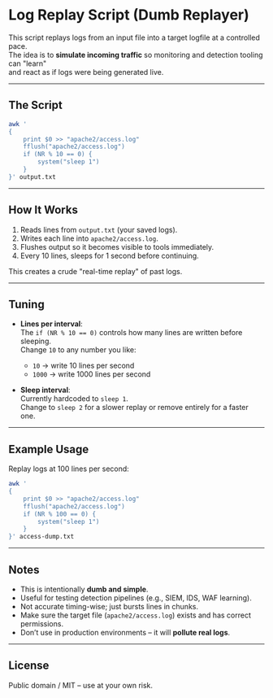 # Log Replay Script (Dumb Replayer)

This script replays logs from an input file into a target logfile at a controlled pace.  
The idea is to **simulate incoming traffic** so monitoring and detection tooling can "learn"  
and react as if logs were being generated live.

---

## The Script

```bash
awk '
{
    print $0 >> "apache2/access.log"
    fflush("apache2/access.log")
    if (NR % 10 == 0) {
        system("sleep 1")
    }
}' output.txt
```

---

## How It Works

1. Reads lines from `output.txt` (your saved logs).  
2. Writes each line into `apache2/access.log`.  
3. Flushes output so it becomes visible to tools immediately.  
4. Every 10 lines, sleeps for 1 second before continuing.  

This creates a crude "real-time replay" of past logs.

---

## Tuning

- **Lines per interval**:  
  The `if (NR % 10 == 0)` controls how many lines are written before sleeping.  
  Change `10` to any number you like:  
  - `10` → write 10 lines per second  
  - `1000` → write 1000 lines per second  

- **Sleep interval**:  
  Currently hardcoded to `sleep 1`.  
  Change to `sleep 2` for a slower replay or remove entirely for a faster one.

---

## Example Usage

Replay logs at 100 lines per second:

```bash
awk '
{
    print $0 >> "apache2/access.log"
    fflush("apache2/access.log")
    if (NR % 100 == 0) {
        system("sleep 1")
    }
}' access-dump.txt
```

---

## Notes

- This is intentionally **dumb and simple**.  
- Useful for testing detection pipelines (e.g., SIEM, IDS, WAF learning).  
- Not accurate timing-wise; just bursts lines in chunks.  
- Make sure the target file (`apache2/access.log`) exists and has correct permissions.  
- Don’t use in production environments – it will **pollute real logs**.  

---

## License

Public domain / MIT – use at your own risk.
